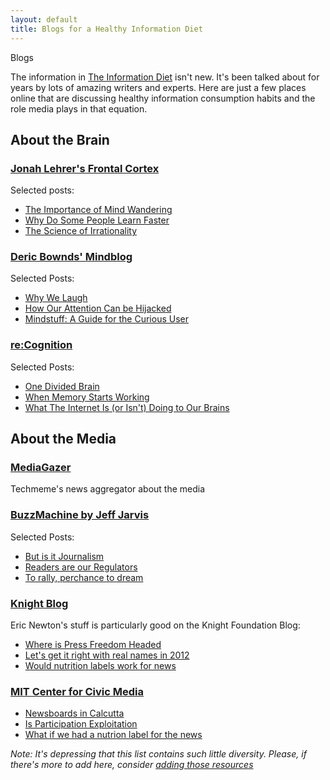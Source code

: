 ```yaml
---
layout: default
title: Blogs for a Healthy Information Diet
---
```


<span class="head">Blogs</span>

The information in [The Information Diet](http://amzn.to/infodiet) isn't new. It's been talked about for years by lots of amazing writers and experts. Here are just a few places online that are discussing healthy information consumption habits and the role media plays in that equation.

## About the Brain

### [Jonah Lehrer's Frontal Cortex](http://www.wired.com/wiredscience/frontal-cortex/)
Selected posts:
* [The Importance of Mind Wandering](http://www.wired.com/wiredscience/2011/10/the-importance-of-mind-wandering/)
* [Why Do Some People Learn Faster](http://www.wired.com/wiredscience/2011/10/why-do-some-people-learn-faster-2/)
* [The Science of Irrationality](http://www.wired.com/wiredscience/2011/10/the-science-of-irrationality/)

### [Deric Bownds' Mindblog](http://mindblog.dericbownds.net/)
Selected Posts:
* [Why We Laugh](http://mindblog.dericbownds.net/2011/06/why-we-laugh.html)
* [How Our Attention Can be Hijacked](http://mindblog.dericbownds.net/2011/06/how-our-attention-can-be-highjacked.html)
* [Mindstuff: A Guide for the Curious User](http://www.dericbownds.net/MindStuff.html)


### [re:Cognition](http://thebeautifulbrain.com/category/recognition/)
Selected Posts:
* [One Divided Brain](http://thebeautifulbrain.com/2011/11/one-divided-brain/)
* [When Memory Starts Working](http://thebeautifulbrain.com/2010/09/when-memory-starts-working/)
* [What The Internet Is (or Isn't) Doing to Our Brains](http://thebeautifulbrain.com/2010/12/carr-shallows-nyas-dispatch/)

## About the Media

### [MediaGazer](http://mediagazer.com)
Techmeme's news aggregator about the media

### [BuzzMachine by Jeff Jarvis](http://www.buzzmachine.com/)
Selected Posts:
* [But is it Journalism](http://www.buzzmachine.com/2011/09/03/but-is-it-journalism-damnit/)
* [Readers are our Regulators](http://www.buzzmachine.com/2011/07/11/readers-are-our-regulators/)
* [To rally, perchance to dream](http://www.buzzmachine.com/2010/10/30/to-rally-perchance-to-dream/)

### [Knight Blog](http://www.knightfoundation.org/blogs/knightblog/)
Eric Newton's stuff is particularly good on the Knight Foundation Blog:
* [Where is Press Freedom Headed](http://www.knightfoundation.org/blogs/knightblog/2011/5/2/eric-newton-where-press-freedom-headed/)
* [Let's get it right with real names in 2012](http://www.knightfoundation.org/blogs/knightblog/2011/10/28/lets-get-it-right-real-names-2012/)
* [Would nutrition labels work for news](http://www.knightfoundation.org/blogs/knightblog/2011/10/11/would-nutrition-labels-work-news/)

### [MIT Center for Civic Media](http://civic.mit.edu/blog)
* [Newsboards in Calcutta](http://civic.mit.edu/blog/sdg/old-school-civic-media-newsboards-in-calcutta)
* [Is Participation Exploitation](http://civic.mit.edu/blog/natematias/is-participation-exploitation)
* [What if we had a nutrion label for the news](http://civic.mit.edu/blog/mstem/what-if-we-had-a-nutrition-label-for-the-news)

_Note: It's depressing that this list contains such little diversity. Please, if there's more to add here, consider [adding those resources](/contributing.html)_